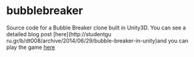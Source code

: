 bubblebreaker
=============
Source code for a Bubble Breaker clone built in Unity3D. You can see a detailed blog post [here](http://studentgu ru.gr/b/dt008/archive/2014/06/29/bubble-breaker-in-unity)and you can play the game [here](http://unitysamples.azurewebsites.net/bubblebreaker.html)